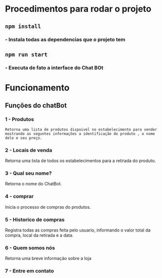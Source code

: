 # Procedimentos para rodar o projeto

## `npm install`
### - Instala todas as dependencias que o projeto tem

## `npm run start`
### - Executa de fato a interface do Chat BOt


# Funcionamento

## Funções do chatBot

### 1 - Produtos
	Retorna uma lista de produtos dispoivel no estabelecimento para vender mostrando as seguntes informações a identificação do produto , o nome dele e seu preço.
### 2 - Locais de venda
Retorna uma lista de todos os estabelecimentos para a retirada do produto.
### 3 - Qual seu nome?
Retorna o nome do ChatBot.
### 4 - comprar 
Inicia o processo de compras do produtos.
### 5 - Historico de compras
Registra todas as compras feita pelo usuario, informando o valor total da compra, local da retirada e a data. 
### 6 - Quem somos nós
Retorna uma breve informação sobre a loja
### 7 - Entre em contato
